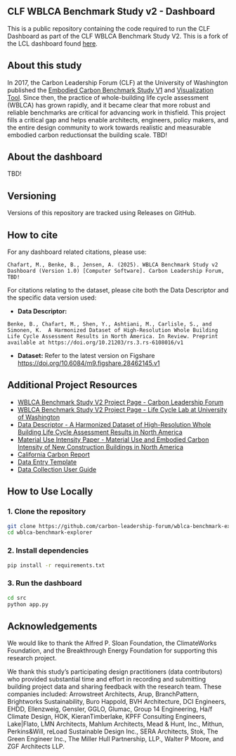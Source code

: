 ## CLF WBLCA Benchmark Study v2 - Dashboard
This is a public repository containing the code required to run the CLF Dashboard as part of the CLF WBLCA Benchmark Study V2. This is a fork of the LCL dashboard found [here](https://wblca-benchmark-v2.lifecyclelab.org).

## About this study
In 2017, the Carbon Leadership Forum (CLF) at the University of Washington published the [Embodied Carbon Benchmark Study V1](https://carbonleadershipforum.org/lca-benchmark-database/) and [Visualization Tool](https://carbonleadershipforum.org/embodied-carbon-benchmark-study-data-visualization/). Since then, the practice of whole-building life cycle assessment (WBLCA) has grown rapidly, and it became clear that more robust and reliable benchmarks are critical for advancing work in thisfield. This project fills a critical gap and helps enable architects, engineers, policy makers, and the entire design community to work towards realistic and measurable embodied carbon reductionsat the building scale. TBD!

## About the dashboard
TBD!

## Versioning
Versions of this repository are tracked using Releases on GitHub.

## How to cite
For any dashboard related citations, please use: 
```
Chafart, M., Benke, B., Jensen, A. (2025). WBLCA Benchmark Study v2 Dashboard (Version 1.0) [Computer Software]. Carbon Leadership Forum, TBD!
```

For citations relating to the dataset, please cite both the Data Descriptor and the specific data version used:
- **Data Descriptor:**
```
Benke, B., Chafart, M., Shen, Y., Ashtiani, M., Carlisle, S., and Simonen, K.  A Harmonized Dataset of High-Resolution Whole Building Life Cycle Assessment Results in North America. In Review. Preprint available at https://doi.org/10.21203/rs.3.rs-6108016/v1
```
- **Dataset:** Refer to the latest version on Figshare https://doi.org/10.6084/m9.figshare.28462145.v1

## Additional Project Resources
- [WBLCA Benchmark Study V2 Project Page - Carbon Leadership Forum](https://carbonleadershipforum.org/clf-wblca-v2/)
- [WBLCA Benchmark Study V2 Project Page - Life Cycle Lab at University of Washington](https://www.lifecyclelab.org/projects/)
- [Data Descriptor - A Harmonized Dataset of High-Resolution Whole Building Life Cycle Assessment Results in North America](https://doi.org/10.21203/rs.3.rs-6108016/v1)
- [Material Use Intensity Paper - Material Use and Embodied Carbon Intensity of New Construction Buildings in North America](https://doi.org/10.21203/rs.3.rs-6315460/v1)
- [California Carbon Report](https://carbonleadershipforum.org/california-carbon/)
- [Data Entry Template](https://hdl.handle.net/1773/51286)
- [Data Collection User Guide](https://hdl.handle.net/1773/51285)

## How to Use Locally

### 1. Clone the repository

```bash
git clone https://github.com/carbon-leadership-forum/wblca-benchmark-explorer.git
cd wblca-benchmark-explorer
```

### 2. Install dependencies

```bash
pip install -r requirements.txt
```

### 3. Run the dashboard

```bash
cd src
python app.py
```

## Acknowledgements
We would like to thank the Alfred P. Sloan Foundation, the ClimateWorks Foundation, and the Breakthrough Energy Foundation for supporting this research project. 

We thank this study’s participating design practitioners (data contributors) who provided substantial time and effort in recording and submitting building project data and sharing feedback with the research team. These companies included: Arrowstreet Architects, Arup, BranchPattern, Brightworks Sustainability, Buro Happold, BVH Architecture, DCI Engineers, EHDD, Ellenzweig, Gensler, GGLO, Glumac, Group 14 Engineering, Ha/f Climate Design, HOK, KieranTimberlake, KPFF Consulting Engineers, Lake|Flato, LMN Architects, Mahlum Architects, Mead & Hunt, Inc., Mithun, Perkins&Will, reLoad Sustainable Design Inc., SERA Architects, Stok, The Green Engineer Inc., The Miller Hull Partnership, LLP., Walter P Moore, and ZGF Architects LLP.
